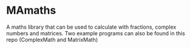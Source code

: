 # MAmaths
A maths library that can be used to calculate with fractions, complex numbers and matrices. Two example programs can also be found in this repo (ComplexMath and MatrixMath)
